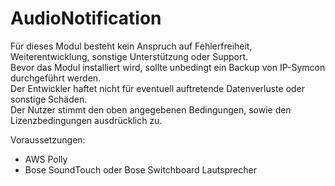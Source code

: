 # AudioNotification

Für dieses Modul besteht kein Anspruch auf Fehlerfreiheit, Weiterentwicklung, sonstige Unterstützung oder Support.  
Bevor das Modul installiert wird, sollte unbedingt ein Backup von IP-Symcon durchgeführt werden.  
Der Entwickler haftet nicht für eventuell auftretende Datenverluste oder sonstige Schäden.  
Der Nutzer stimmt den oben angegebenen Bedingungen, sowie den Lizenzbedingungen ausdrücklich zu.  

Voraussetzungen:
- AWS Polly 
- Bose SoundTouch oder Bose Switchboard Lautsprecher